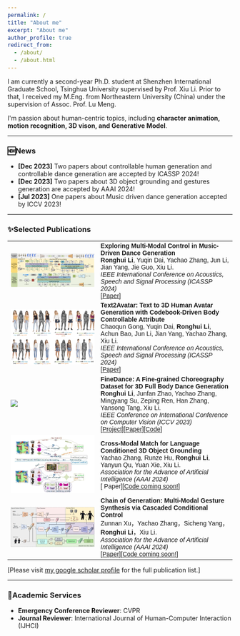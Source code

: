 ```yaml
---
permalink: /
title: "About me"
excerpt: "About me"
author_profile: true
redirect_from: 
  - /about/
  - /about.html
---
```


I am currently a second-year Ph.D. student at Shenzhen International Graduate School, Tsinghua University supervised by Prof. Xiu Li. 
Prior to that, I received my M.Eng. from Northeastern University (China) under the supervision of Assoc. Prof. Lu Meng. 

I'm passion about human-centric topics, including <strong>character animation, motion recognition, 3D vison, and Generative Model</strong>. 



_______________________________________________________________________________________________________
<h3>
  <a name="news"></a> 🆕News
</h3>
<div class="mini">
  <ul>
  <li> <strong>[Dec 2023]</strong> Two papers about controllable human generation and controllable dance generation are accepted by ICASSP 2024!</li>
  <li> <strong>[Dec 2023]</strong> Two papers about 3D object grounding and gestures generation are accepted by AAAI 2024!</li>
  <li> <strong>[Jul 2023]</strong> One papers about Music driven dance generation accepted by ICCV 2023!</li>
  </ul>
</div>

<style>
table, th, td {
  border: none;
  border-collapse: collapse;
}
</style>


_______________________________________________________________________________________________________

<h3>
  <a name="Publications"></a> ✨Selected Publications
</h3>

<font face="helvetica, ariel, &#39;sans serif&#39;">
        <table cellspacing="0" cellpadding="0" class="noBorder">
           <tbody>
                <tr>
                    <td width="40%">
                        <img width="320" src="../images/DanceControl.jpg" border="0">
                            </td>
                    <td>
                            <b>Exploring Multi-Modal Control in Music-Driven Dance Generation</b>
                    <br>
                    <strong>Ronghui Li</strong>, Yuqin Dai, Yachao Zhang, Jun Li, Jian Yang, Jie Guo, Xiu Li.
                    <br>
                    <em>IEEE International Conference on Acoustics, Speech and Signal Processing
 (ICASSP 2024)</em>
                    <br>
                    [<a href="https://arxiv.org/abs/2401.01382">Paper</a>]
                    </td>
                </tr>
                <tr>
                    <td width="40%">
                        <img width="320" src="../images/Text2Avatar.jpg" border="0">
                            </td>
                    <td>
                          <b>Text2Avatar: Text to 3D Human Avatar Generation with Codebook-Driven Body Controllable Attribute</b>
                    <br>
                    Chaoqun Gong, Yuqin Dai, <strong>Ronghui Li</strong>, Achun Bao, Jun Li, Jian Yang, Yachao Zhang, Xiu Li.
                    <br>
                    <em>IEEE International Conference on Acoustics, Speech and Signal Processing
 (ICASSP 2024)</em>
                    <br>
                    [<a href="https://browse.arxiv.org/abs/2401.00711">Paper</a>]
                    </td>
                </tr>
                <tr>
                    <td width="40%">
                        <img width="320" src="../images/FineDance.gif" border="0">
                            </td>
                    <td>
                            <b>FineDance: A Fine-grained Choreography Dataset for 3D Full Body Dance Generation</b>
                    <br>
                    <strong>Ronghui Li</strong>, Junfan Zhao,  Yachao Zhang, Mingyang Su, Zeping Ren, Han Zhang, Yansong Tang, Xiu Li.
                    <br>
                    <em>IEEE Conference on International Conference on Computer Vision (ICCV 2023)</em>
                    <br>
                    [<a href="https://li-ronghui.github.io/finedance">Project</a>][<a href="https://arxiv.org/abs/2312.15900">Paper</a>][<a href="https://github.com/li-ronghui/FineDance">Code</a>]
                    </td>
                </tr>
                <tr>
                    <td width="40%">
                        <img width="320" src="../images/xmatch.jpg" border="0">
                            </td>
                    <td>
                            <b>Cross-Modal Match for Language Conditioned 3D Object Grounding</b>
                    <br>
                    Yachao Zhang, Runze Hu, <strong>Ronghui Li</strong>, Yanyun Qu, Yuan Xie, Xiu Li.
                    <br>
                    <em>Association for the Advance of Artificial Intelligence (AAAI 2024)</em>
                    <br>
                    [<a> Paper</a>][<a href="https://github.com/li-ronghui">Code coming soon!</a>]
                    </td>
                </tr>
               <tr>
                    <td width="40%">
                        <img width="320" src="../images/gesture.jpg" border="0">
                            </td>
                    <td>
                            <b>Chain of Generation: Multi-Modal Gesture Synthesis via Cascaded Conditional Control</b>
                    <br>
                     Zunnan Xu，Yachao Zhang，Sicheng Yang，<strong>Ronghui Li</strong>，Xiu Li.
                    <br>
                    <em>Association for the Advance of Artificial Intelligence (AAAI 2024)</em>
                    <br>
                   [<a href="https://arxiv.org/abs/2312.15900">Paper</a>][<a href="https://github.com/li-ronghui">Code coming soon!</a>]
                    </td>
               </tr>
                    </tbody>
           </table>
</font>


[Please visit [my google scholar profile](https://scholar.google.com/citations?hl=en&user=h1PooycAAAAJ) for the full publication list.]

_______________________________________________________________________________________________________

<h3>
  <a name="services"></a> 🚩Academic Services
</h3>
<div class="mini">
  <ul>
  <li> <strong>Emergency Conference Reviewer</strong>: CVPR </li>
  <li> <strong>Journal Reviewer</strong>: International Journal of Human-Computer Interaction (IJHCI)</li>
  </ul>
</div>